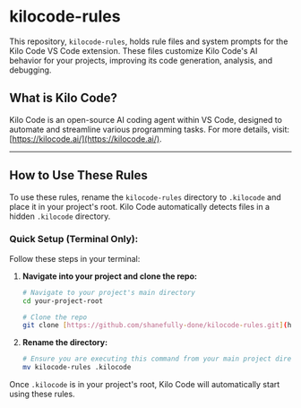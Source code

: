 # kilocode-rules

This repository, `kilocode-rules`, holds rule files and system prompts for the Kilo Code VS Code extension. These files customize Kilo Code's AI behavior for your projects, improving its code generation, analysis, and debugging.

## What is Kilo Code?

Kilo Code is an open-source AI coding agent within VS Code, designed to automate and streamline various programming tasks. For more details, visit: [https://kilocode.ai/](https://kilocode.ai/).

---

## How to Use These Rules

To use these rules, rename the `kilocode-rules` directory to `.kilocode` and place it in your project's root. Kilo Code automatically detects files in a hidden `.kilocode` directory.

### Quick Setup (Terminal Only):

Follow these steps in your terminal:

1.  **Navigate into your project and clone the repo:**
    ```bash
    # Navigate to your project's main directory
    cd your-project-root

    # Clone the repo
    git clone [https://github.com/shanefully-done/kilocode-rules.git](https://github.com/shanefully-done/kilocode-rules.git)
    ```

2.  **Rename the directory:**
    ```bash
    # Ensure you are executing this command from your main project directory (`your-project-root`).
    mv kilocode-rules .kilocode
    ```

Once `.kilocode` is in your project's root, Kilo Code will automatically start using these rules.
